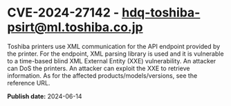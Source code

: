 # CVE-2024-27142 - hdq-toshiba-psirt@ml.toshiba.co.jp

Toshiba printers use XML communication for the API endpoint provided by the printer. For the endpoint, XML parsing library is used and it is vulnerable to a time-based blind XML External Entity (XXE) vulnerability. An attacker can DoS the printers. An attacker can exploit the XXE to retrieve information. As for the affected products/models/versions, see the reference URL.

**Publish date:** 2024-06-14
